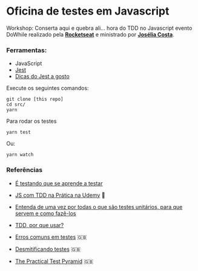 # Oficina de testes em Javascript

Workshop: Conserta aqui e quebra ali... hora do TDD no Javascript
evento DoWhile realizado pela **[Rocketseat](https://github.com/rocketseat-education)** e ministrado por **[Josélia Costa](https://github.com/joselialcosta)**.

### Ferramentas:

- JavaScript
- [Jest](https://jestjs.io/en/)
- [Dicas do Jest a gosto](https://devhints.io/jest)


Execute os seguintes comandos:
```
git clone [this repo]
cd src/
yarn
```

Para rodar os testes
```
yarn test 
```
Ou:
```
yarn watch
```


### Referências

- [É testando que se aprende a testar](https://medium.com/@carlosmaniero/%C3%A9-testando-que-se-aprende-a-testar-19903d234cae)

- [JS com TDD na Prática na Udemy](https://willianjusten.com.br/js-com-tdd-na-pratica-na-udemy/) 💸

- [Entenda de uma vez por todas o que são testes unitários, para que servem e como fazê-los](https://medium.com/@dayvsonlima/entenda-de-uma-vez-por-todas-o-que-s%C3%A3o-testes-unit%C3%A1rios-para-que-servem-e-como-faz%C3%AA-los-2a6f645bab3)

- [TDD, por que usar?](https://tableless.com.br/tdd-por-que-usar)

- [Erros comuns em testes](https://kentcdodds.com/blog/common-testing-mistakes) 🇬🇧

- [Desmitificando testes](https://kentcdodds.com/blog/demystifying-testing) 🇬🇧

- [The Practical Test Pyramid](https://martinfowler.com/articles/practical-test-pyramid.html) 🇬🇧

